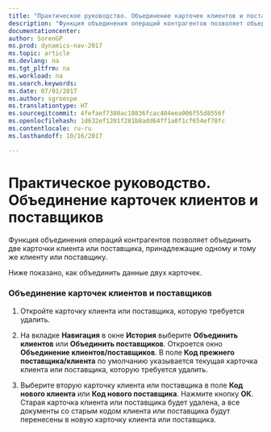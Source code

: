 ```yaml
---
title: "Практическое руководство. Объединение карточек клиентов и поставщиков"
description: "Функция объединения операций контрагентов позволяет объединить две карточки клиента или поставщика, принадлежащие одному и тому же клиенту или поставщику."
documentationcenter: 
author: SorenGP
ms.prod: dynamics-nav-2017
ms.topic: article
ms.devlang: na
ms.tgt_pltfrm: na
ms.workload: na
ms.search.keywords: 
ms.date: 07/01/2017
ms.author: sgroespe
ms.translationtype: HT
ms.sourcegitcommit: 4fefaef7380ac10836fcac404eea006f55d8556f
ms.openlocfilehash: 1d632ef1201f281b8add64ff1a0f1cf654ef78fc
ms.contentlocale: ru-ru
ms.lasthandoff: 10/16/2017

---
```

# <a name="how-to-combine-customer-or-vendor-cards"></a>Практическое руководство. Объединение карточек клиентов и поставщиков
Функция объединения операций контрагентов позволяет объединить две карточки клиента или поставщика, принадлежащие одному и тому же клиенту или поставщику.  
  
 Ниже показано, как объединить данные двух карточек.  
  
### <a name="to-combine-information-on-vendor-or-customer-cards"></a>Объединение карточек клиентов и поставщиков  
  
1.  Откройте карточку клиента или поставщика, которую требуется удалить.  
  
2.  На вкладке **Навигация** в окне **История** выберите **Объединить клиентов** или **Объединить поставщиков**. Откроется окно **Объединение клиентов/поставщиков**. В поле **Код прежнего поставщика/клиента** по умолчанию указывается текущая карточка клиента или поставщика, которую требуется удалить.  
  
3.  Выберите вторую карточку клиента или поставщика в поле **Код нового клиента** или **Код нового поставщика**. Нажмите кнопку **ОК**. Старая карточка клиента или поставщика будет удалена, а все документы со старым кодом клиента или поставщика будут перенесены в новую карточку клиента или поставщика.
